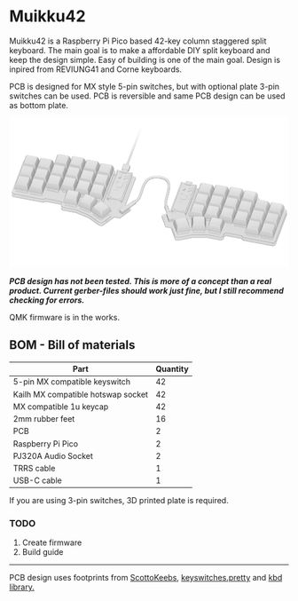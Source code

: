 
# Muikku42

Muikku42 is a Raspberry Pi Pico based 42-key column staggered split keyboard. The main goal is to make a affordable DIY split keyboard and keep the design simple. Easy of building is one of the main goal. Design is inpired from REVIUNG41 and Corne keyboards.

PCB is designed for MX style 5-pin switches, but with optional plate 3-pin switches can be used. PCB is reversible and same PCB design can be used as bottom plate.

![](https://github.com/Squalius-cephalus/muikku42/blob/main/muikku42_render.png)

***PCB design has not been tested. This is more of a concept than a real product. Current gerber-files should work just fine, but I still recommend checking for errors.***

QMK firmware is in the works.

## BOM - Bill of materials
|Part | Quantity |
|--|--|
| 5-pin MX compatible keyswitch | 42 |
| Kailh MX compatible hotswap socket | 42 |
| MX compatible 1u keycap | 42 |
| 2mm rubber feet | 16 |
| PCB | 2 |
| Raspberry Pi Pico | 2 |
| PJ320A Audio Socket | 2 |
| TRRS cable | 1 |
| USB-C cable | 1 |

If you are using 3-pin switches, 3D printed plate is required.


### TODO
1. Create firmware
2. Build guide

----
PCB design uses footprints from [ScottoKeebs](https://github.com/joe-scotto/scottokeebs/tree/main/Extras/ScottoKicad "ScottoKeebs"), [keyswitches.pretty](https://github.com/daprice/keyswitches.pretty "keyswitches.pretty")  and [kbd library.](https://github.com/foostan/kbd "kbd library.")

